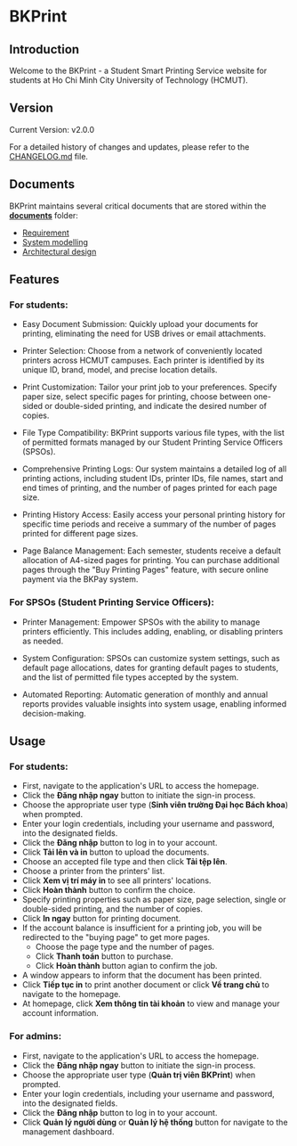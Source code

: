 # BKPrint

## Introduction

Welcome to the BKPrint - a Student Smart Printing Service website for students at Ho Chi Minh City University of Technology (HCMUT). 

## Version

Current Version: v2.0.0

For a detailed history of changes and updates, please refer to the [CHANGELOG.md](https://github.com/grassnhi/bkprint-web/blob/main/CHANGELOG.md) file.

## Documents
BKPrint maintains several critical documents that are stored within the [**documents**](https://github.com/grassnhi/bkprint-web/tree/main/documents) folder:
- [Requirement](https://github.com/grassnhi/bkprint-web/blob/main/documents/Requirement.pdf)
- [System modelling](https://github.com/grassnhi/bkprint-web/blob/main/documents/Modelling.pdf)
- [Architectural design](https://github.com/grassnhi/bkprint-web/blob/main/documents/Architecture.pdf)

## Features
### For students:
- Easy Document Submission: Quickly upload your documents for printing, eliminating the need for USB drives or email attachments.

- Printer Selection: Choose from a network of conveniently located printers across HCMUT campuses. Each printer is identified by its unique ID, brand, model, and precise location details.

- Print Customization: Tailor your print job to your preferences. Specify paper size, select specific pages for printing, choose between one-sided or double-sided printing, and indicate the desired number of copies.

- File Type Compatibility: BKPrint supports various file types, with the list of permitted formats managed by our Student Printing Service Officers (SPSOs).

- Comprehensive Printing Logs: Our system maintains a detailed log of all printing actions, including student IDs, printer IDs, file names, start and end times of printing, and the number of pages printed for each page size.

- Printing History Access: Easily access your personal printing history for specific time periods and receive a summary of the number of pages printed for different page sizes.

- Page Balance Management: Each semester, students receive a default allocation of A4-sized pages for printing. You can purchase additional pages through the "Buy Printing Pages" feature, with secure online payment via the BKPay system.

### For SPSOs (Student Printing Service Officers):
- Printer Management: Empower SPSOs with the ability to manage printers efficiently. This includes adding, enabling, or disabling printers as needed.

- System Configuration: SPSOs can customize system settings, such as default page allocations, dates for granting default pages to students, and the list of permitted file types accepted by the system.

- Automated Reporting: Automatic generation of monthly and annual reports provides valuable insights into system usage, enabling informed decision-making.

## Usage
### For students:
- First, navigate to the application's URL to access the homepage.
- Click the **Đăng nhập ngay** button to initiate the sign-in process.
- Choose the appropriate user type (**Sinh viên trường Đại học Bách khoa**) when prompted.
- Enter your login credentials, including your username and password, into the designated fields.
- Click the **Đăng nhập** button to log in to your account.
- Click **Tải lên và in** button to upload the documents.
- Choose an accepted file type and then click **Tải tệp lên**.
- Choose a printer from the printers' list. 
- Click **Xem vị trí máy in** to see all printers' locations.
- Click **Hoàn thành** button to confirm the choice.
- Specify printing properties such as paper size, page selection, single or double-sided printing, and the number of copies.
- Click **In ngay** button for printing document.
- If the account balance is insufficient for a printing job, you will be redirected to the "buying page" to get more pages.
    - Choose the page type and the number of pages.
    - Click **Thanh toán** button to purchase.
    - Click **Hoàn thành** button agian to confirm the job.
- A window appears to inform that the document has been printed.
- Click **Tiếp tục in** to print another document or click **Về trang chủ** to navigate to the homepage.
- At homepage, click **Xem thông tin tài khoản** to view and manage your account information.

### For admins:
- First, navigate to the application's URL to access the homepage.
- Click the **Đăng nhập ngay** button to initiate the sign-in process.
- Choose the appropriate user type (**Quản trị viên BKPrint**) when prompted.
- Enter your login credentials, including your username and password, into the designated fields.
- Click the **Đăng nhập** button to log in to your account.
- Click **Quản lý người dùng** or **Quản lý hệ thống** button for navigate to the management dashboard.